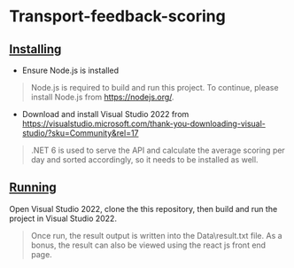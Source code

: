 # Transport-feedback-scoring
## [Installing](#installing)

* Ensure Node.js is installed
> Node.js is required to build and run this project. To continue, please install Node.js from https://nodejs.org/.
* Download and install Visual Studio 2022 from  https://visualstudio.microsoft.com/thank-you-downloading-visual-studio/?sku=Community&rel=17
> .NET 6 is used to serve the API and calculate the average scoring per day and sorted accordingly, so it needs to be installed as well.

## [Running](#running)
Open Visual Studio 2022, clone the this repository, then build and run the project in Visual Studio 2022.
> Once run, the result output is written into the Data\result.txt file.
> As a bonus, the result can also be viewed using the react js front end page.
